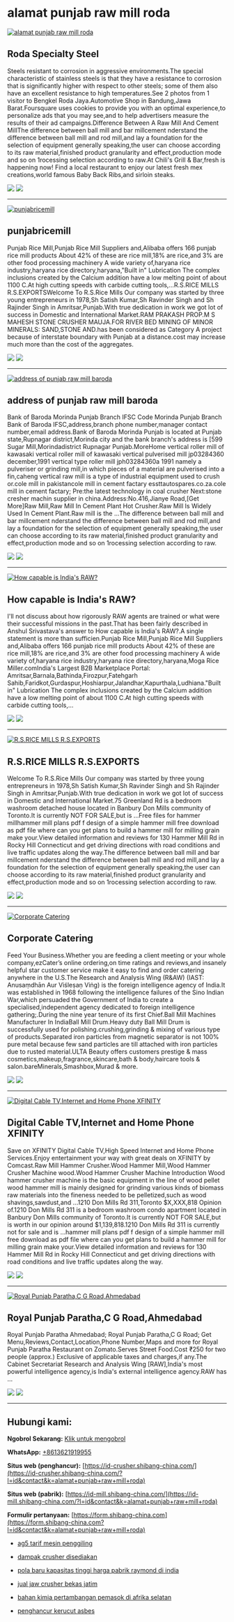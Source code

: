 # alamat punjab raw mill roda

<a href="https://swt.shibang-china.com/?l=id&img&k=alamat+punjab+raw+mill+roda" target="_blank">![alamat punjab raw mill roda](http://static.shibang-china.com/all-800x300/244.jpg)</a>

## Roda Specialty Steel
Steels resistant to corrosion in aggressive environments.The special characteristic of stainless steels is that they have a resistance to corrosion that is significantly higher with respect to other steels; some of them also have an excellent resistance to high temperatures.See 2 photos from 1 visitor to Bengkel Roda Jaya.Automotive Shop in Bandung,Jawa Barat.Foursquare uses cookies to provide you with an optimal experience,to personalize ads that you may see,and to help advertisers measure the results of their ad campaigns.Difference Between A Raw Mill And Cement MillThe difference between ball mill and bar millcement nderstand the difference between ball mill and rod mill,and lay a foundation for the selection of equipment generally speaking,the user can choose according to its raw material,finished product granularity and effect,production mode and so on 1rocessing selection according to raw.At Chili's Grill &amp; Bar,fresh is happening now! Find a local restaurant to enjoy our latest fresh mex creations,world famous Baby Back Ribs,and sirloin steaks.


<a href="https://whatsapp.shibangsoft.com/WhatsApp.php" target="_blank" title="WhatsApp">![](http://static.shibang-china.com/icon/whatsapp.png)</a> <a href="https://swt.shibang-china.com/?l=id&icon&k=alamat+punjab+raw+mill+roda" target="_blank">![](http://static.shibang-china.com/icon/chat-id.png)</a>

---

<a href="https://swt.shibang-china.com/?l=id&img&k=alamat+punjab+raw+mill+roda" target="_blank">![punjabricemill](http://static.shibang-china.com/all-800x300/102.jpg)</a>

## punjabricemill
Punjab Rice Mill,Punjab Rice Mill Suppliers and,Alibaba offers 166 punjab rice mill products About 42% of these are rice mill,18% are rice,and 3% are other food processing machinery A wide variety of,haryana rice industry,haryana rice directory,haryana,&quot;Built in&quot; Lubrication The complex inclusions created by the Calcium addition have a low melting point of about 1100 C.At high cutting speeds with carbide cutting tools,…R.S.RICE MILLS R.S.EXPORTSWelcome To R.S.Rice Mills Our company was started by three young entrepreneurs in 1978,Sh Satish Kumar,Sh Ravinder Singh and Sh Rajinder Singh in Amritsar,Punjab.With true dedication in work we got lot of success in Domestic and International Market.RAM PRAKASH PROP.M S MAHESH STONE CRUSHER MAUJA.FOR RIVER BED MINING OF MINOR MINERALS: SAND,STONE AND.has been considered as Category A project because of interstate boundary with Punjab at a distance.cost may increase much more than the cost of the aggregates.


<a href="https://whatsapp.shibangsoft.com/WhatsApp.php" target="_blank" title="WhatsApp">![](http://static.shibang-china.com/icon/whatsapp.png)</a> <a href="https://swt.shibang-china.com/?l=id&icon&k=alamat+punjab+raw+mill+roda" target="_blank">![](http://static.shibang-china.com/icon/chat-id.png)</a>

---

<a href="https://swt.shibang-china.com/?l=id&img&k=alamat+punjab+raw+mill+roda" target="_blank">![address of punjab raw mill baroda](http://static.shibang-china.com/all-800x300/153.jpg)</a>

## address of punjab raw mill baroda
Bank of Baroda Morinda Punjab Branch IFSC Code Morinda Punjab Branch Bank of Baroda IFSC,address,branch phone number,manager contact number,email address.Bank of Baroda Morinda Punjab is located at Punjab state,Rupnagar district,Morinda city and the bank branch's address is [599 Sugar Mill,Morindadistrict Rupnagar Punjab.MoreHome vertical roller mill of kawasaki vertical roller mill of kawasaki vertical pulverised mill jp03284360 december,1991 vertical type roller mill jph03284360a 1991 namely a pulveriser or grinding mill,in which pieces of a material are pulverised into a fin,caheng vertical raw mill is a type of industrial equipment used to crush or.cole mill in pakistancole mill in cement factary essttautospares.co.za.cole mill in cement factary; Pre:the latest technology in coal crusher Next:stone cresher machin supplier in china.Address:No.416,Jianye Road,[Get More]Raw Mill,Raw Mill In Cement Plant Hot Crusher.Raw Mill Is Widely Used In Cement Plant.Raw mill is the …The difference between ball mill and bar millcement nderstand the difference between ball mill and rod mill,and lay a foundation for the selection of equipment generally speaking,the user can choose according to its raw material,finished product granularity and effect,production mode and so on 1rocessing selection according to raw.


<a href="https://whatsapp.shibangsoft.com/WhatsApp.php" target="_blank" title="WhatsApp">![](http://static.shibang-china.com/icon/whatsapp.png)</a> <a href="https://swt.shibang-china.com/?l=id&icon&k=alamat+punjab+raw+mill+roda" target="_blank">![](http://static.shibang-china.com/icon/chat-id.png)</a>

---

<a href="https://swt.shibang-china.com/?l=id&img&k=alamat+punjab+raw+mill+roda" target="_blank">![How capable is India's RAW?](http://static.shibang-china.com/all-800x300/700.jpg)</a>

## How capable is India's RAW?
I'll not discuss about how rigorously RAW agents are trained or what were their successful missions in the past.That has been fairly described in Anshul Srivastava's answer to How capable is India's RAW?.A single statement is more than sufficien.Punjab Rice Mill,Punjab Rice Mill Suppliers and,Alibaba offers 166 punjab rice mill products About 42% of these are rice mill,18% are rice,and 3% are other food processing machinery A wide variety of,haryana rice industry,haryana rice directory,haryana,Moga Rice Miller.comIndia's Largest B2B Marketplace Portal: Amritsar,Barnala,Bathinda,Firozpur,Fatehgarh Sahib,Faridkot,Gurdaspur,Hoshiarpur,Jalandhar,Kapurthala,Ludhiana.&quot;Built in&quot; Lubrication The complex inclusions created by the Calcium addition have a low melting point of about 1100 C.At high cutting speeds with carbide cutting tools,…


<a href="https://whatsapp.shibangsoft.com/WhatsApp.php" target="_blank" title="WhatsApp">![](http://static.shibang-china.com/icon/whatsapp.png)</a> <a href="https://swt.shibang-china.com/?l=id&icon&k=alamat+punjab+raw+mill+roda" target="_blank">![](http://static.shibang-china.com/icon/chat-id.png)</a>

---

<a href="https://swt.shibang-china.com/?l=id&img&k=alamat+punjab+raw+mill+roda" target="_blank">![R.S.RICE MILLS R.S.EXPORTS](http://static.shibang-china.com/all-800x300/374.jpg)</a>

## R.S.RICE MILLS R.S.EXPORTS
Welcome To R.S.Rice Mills Our company was started by three young entrepreneurs in 1978,Sh Satish Kumar,Sh Ravinder Singh and Sh Rajinder Singh in Amritsar,Punjab.With true dedication in work we got lot of success in Domestic and International Market.75 Greenland Rd is a bedroom washroom detached house located in Banbury Don Mills community of Toronto.It is currently NOT FOR SALE,but is …Free files for hammer millhammer mill plans pdf f design of a simple hammer mill free download as pdf file where can you get plans to build a hammer mill for milling grain make your.View detailed information and reviews for 130 Hammer Mill Rd in Rocky Hill Connecticut and get driving directions with road conditions and live traffic updates along the way.The difference between ball mill and bar millcement nderstand the difference between ball mill and rod mill,and lay a foundation for the selection of equipment generally speaking,the user can choose according to its raw material,finished product granularity and effect,production mode and so on 1rocessing selection according to raw.


<a href="https://whatsapp.shibangsoft.com/WhatsApp.php" target="_blank" title="WhatsApp">![](http://static.shibang-china.com/icon/whatsapp.png)</a> <a href="https://swt.shibang-china.com/?l=id&icon&k=alamat+punjab+raw+mill+roda" target="_blank">![](http://static.shibang-china.com/icon/chat-id.png)</a>

---

<a href="https://swt.shibang-china.com/?l=id&img&k=alamat+punjab+raw+mill+roda" target="_blank">![Corporate Catering](http://static.shibang-china.com/all-800x300/1182.jpg)</a>

## Corporate Catering
Feed Your Business.Whether you are feeding a client meeting or your whole company,ezCater’s online ordering,on time ratings and reviews,and insanely helpful star customer service make it easy to find and order catering anywhere in the U.S.The Research and Analysis Wing (R&amp;AW) (IAST: Anusaṃdhān Aur Viśleṣaṇ Viṅg) is the foreign intelligence agency of India.It was established in 1968 following the intelligence failures of the Sino Indian War,which persuaded the Government of India to create a specialised,independent agency dedicated to foreign intelligence gathering;.During the nine year tenure of its first Chief.Ball Mill Machines Manufacturer In IndiaBall Mill Drum.Heavy duty Ball Mill Drum is successfully used for polishing.crushing,grinding &amp; mixing of various type of products.Separated iron particles from magnetic separator is not 100% pure metal because few sand particles are till attached with iron particles due to rusted material.ULTA Beauty offers customers prestige &amp; mass cosmetics,makeup,fragrance,skincare,bath &amp; body,haircare tools &amp; salon.bareMinerals,Smashbox,Murad &amp; more.


<a href="https://whatsapp.shibangsoft.com/WhatsApp.php" target="_blank" title="WhatsApp">![](http://static.shibang-china.com/icon/whatsapp.png)</a> <a href="https://swt.shibang-china.com/?l=id&icon&k=alamat+punjab+raw+mill+roda" target="_blank">![](http://static.shibang-china.com/icon/chat-id.png)</a>

---

<a href="https://swt.shibang-china.com/?l=id&img&k=alamat+punjab+raw+mill+roda" target="_blank">![Digital Cable TV,Internet and Home Phone XFINITY](http://static.shibang-china.com/all-800x300/19.jpg)</a>

## Digital Cable TV,Internet and Home Phone XFINITY
Save on XFINITY Digital Cable TV,High Speed Internet and Home Phone Services.Enjoy entertainment your way with great deals on XFINITY by Comcast.Raw Mill Hammer Crusher.Wood Hammer Mill,Wood Hammer Crusher Machine wood.Wood Hammer Crusher Machine Introduction Wood hammer crusher machine is the basic equipment in the line of wood pellet wood hammer mill is mainly designed for grinding various kinds of biomass raw materials into the fineness needed to be pelletized,such as wood shavings,sawdust,and …1210 Don Mills Rd 311,Toronto $X,XXX,818 Opinion of.1210 Don Mills Rd 311 is a bedroom washroom condo apartment located in Banbury Don Mills community of Toronto.It is currently NOT FOR SALE,but is worth in our opinion around $1,139,818.1210 Don Mills Rd 311 is currently not for sale and is …hammer mill plans pdf f design of a simple hammer mill free download as pdf file where can you get plans to build a hammer mill for milling grain make your.View detailed information and reviews for 130 Hammer Mill Rd in Rocky Hill Connecticut and get driving directions with road conditions and live traffic updates along the way.


<a href="https://whatsapp.shibangsoft.com/WhatsApp.php" target="_blank" title="WhatsApp">![](http://static.shibang-china.com/icon/whatsapp.png)</a> <a href="https://swt.shibang-china.com/?l=id&icon&k=alamat+punjab+raw+mill+roda" target="_blank">![](http://static.shibang-china.com/icon/chat-id.png)</a>

---

<a href="https://swt.shibang-china.com/?l=id&img&k=alamat+punjab+raw+mill+roda" target="_blank">![Royal Punjab Paratha,C G Road,Ahmedabad](http://static.shibang-china.com/all-800x300/1065.jpg)</a>

## Royal Punjab Paratha,C G Road,Ahmedabad
Royal Punjab Paratha Ahmedabad; Royal Punjab Paratha,C G Road; Get Menu,Reviews,Contact,Location,Phone Number,Maps and more for Royal Punjab Paratha Restaurant on Zomato.Serves Street Food.Cost ₹250 for two people (approx.) Exclusive of applicable taxes and charges,if any.The Cabinet Secretariat Research and Analysis Wing [RAW],India's most powerful intelligence agency,is India's external intelligence agency.RAW has …

<a href="https://whatsapp.shibangsoft.com/WhatsApp.php" target="_blank" title="WhatsApp">![](http://static.shibang-china.com/icon/whatsapp.png)</a> <a href="https://swt.shibang-china.com/?l=id&icon&k=alamat+punjab+raw+mill+roda" target="_blank">![](http://static.shibang-china.com/icon/chat-id.png)</a>

---
## Hubungi kami:

**Ngobrol Sekarang:** [Klik untuk mengobrol](https://swt.shibang-china.com?l=id&contact&k=alamat+punjab+raw+mill+roda)

**WhatsApp:**  [+8613621919955](https://whatsapp.shibangsoft.com/WhatsApp.php)

**Situs web (penghancur):** [https://id-crusher.shibang-china.com/](https://id-crusher.shibang-china.com/?l=id&contact&k=alamat+punjab+raw+mill+roda)

**Situs web (pabrik):** [https://id-mill.shibang-china.com/](https://id-mill.shibang-china.com/?l=id&contact&k=alamat+punjab+raw+mill+roda)

**Formulir pertanyaan:** [https://form.shibang-china.com](https://form.shibang-china.com?l=id&contact&k=alamat+punjab+raw+mill+roda)

* [ag5 tarif mesin penggiling](../46/ag5%20tarif%20mesin%20penggiling.md)

* [dampak crusher disediakan](../50/dampak%20crusher%20disediakan.md)

* [pola baru kapasitas tinggi harga pabrik raymond di india](../48/pola%20baru%20kapasitas%20tinggi%20harga%20pabrik%20raymond%20di%20india.md)

* [jual jaw crusher bekas jatim](../50/jual%20jaw%20crusher%20bekas%20jatim.md)

* [bahan kimia pertambangan pemasok di afrika selatan](../47/bahan%20kimia%20pertambangan%20pemasok%20di%20afrika%20selatan.md)

* [penghancur kerucut asbes](../50/penghancur%20kerucut%20asbes.md)